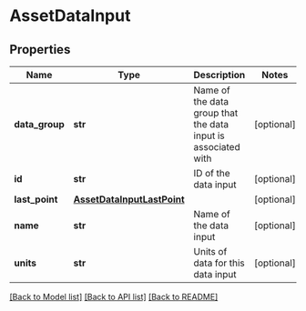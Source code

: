 # AssetDataInput

## Properties
Name | Type | Description | Notes
------------ | ------------- | ------------- | -------------
**data_group** | **str** | Name of the data group that the data input is associated with | [optional] 
**id** | **str** | ID of the data input | [optional] 
**last_point** | [**AssetDataInputLastPoint**](AssetDataInputLastPoint.md) |  | [optional] 
**name** | **str** | Name of the data input | [optional] 
**units** | **str** | Units of data for this data input | [optional] 

[[Back to Model list]](../README.md#documentation-for-models) [[Back to API list]](../README.md#documentation-for-api-endpoints) [[Back to README]](../README.md)


